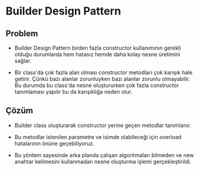 # Builder Design Pattern

## Problem

- Builder Design Pattern birden fazla constructor kullanımının gerekli olduğu durumlarda hem hatasız hemde daha kolay nesne üretimini sağlar.

- Bir class'da çok fazla alan olması constructor metodları çok karışık hale getirir. Çünkü bazı alanlar zorunluyken bazı alanlar zorunlu olmayabilir.
Bu durumda bu class'da nesne oluştururken çok fazla constructor tanımlaması yapılır bu da karışıklığa neden olur.

## Çözüm

- Builder class oluşturarak constructor yerine geçen metodlar tanımlanır.

- Bu metodlar istenilen parametre ve isimde olabileceği için overload hatalarının önüne geçebiliyoruz.

- Bu yöntem sayesinde arka planda çalışan algoritmaları bilmeden ve new anahtar kelimesini kullanmadan nesne oluşturma işlemi gerçekleştirildi.
